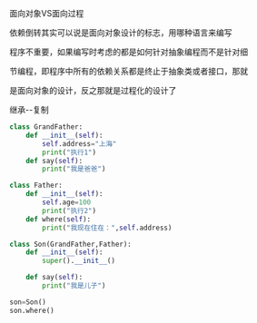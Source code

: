 面向对象VS面向过程

依赖倒转其实可以说是面向对象设计的标志，用哪种语言来编写 

程序不重要，如果编写时考虑的都是如何针对抽象编程而不是针对细 

节编程，即程序中所有的依赖关系都是终止于抽象类或者接口，那就 

是面向对象的设计，反之那就是过程化的设计了





继承--复制

```` python
class GrandFather:
    def __init__(self):
        self.address="上海"
        print("执行1")
    def say(self):
        print("我是爸爸")

class Father:
    def __init__(self):
        self.age=100
        print("执行2")
    def where(self):
        print("我现在住在：",self.address)

class Son(GrandFather,Father):
    def __init__(self):
        super().__init__()

    def say(self):
        print("我是儿子")

son=Son()
son.where()
````

